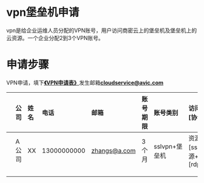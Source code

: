 # vpn堡垒机申请

vpn是给企业运维人员分配的VPN账号，用户访问商密云上的堡垒机及堡垒机上的云资源。一个企业分配2到3个VPN账号。

# 申请步骤

VPN申请，填下[**《VPN申请表》**](/assets/VPN开通申请表.xlsx)发生邮箱**cloudservice@avic.com**

|  | 公司 | 姓名 | 电话 | 邮箱 | 账号期限 | 账号类别 | 访问资源\[协议:端口\] |
| :--- | :--- | :--- | :--- | :--- | :--- | :--- | :--- |
|  | A公司 | XX | 13000000000 | zhangs@a.com | 3个月 | sslvpn+堡垒机 | 资源+\[ssh:22\]资源+\[rdp:3389\] |
|  |  |  |  |  |  |  |  |
|  |  |  |  |  |  |  |  |
|  |  |  |  |  |  |  |  |



